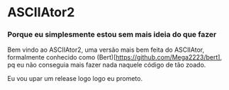 # ASCIIAtor2
### Porque eu simplesmente estou sem mais ideia do que fazer

Bem vindo ao ASCIIAtor2, uma versão mais bem feita do ASCIIAtor, formalmente conhecido como (Bert)[https://github.com/Mega2223/bert], pq eu não conseguia mais fazer nada naquele código de tão zoado. 

Eu vou upar um release logo logo eu prometo.
